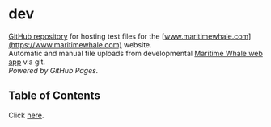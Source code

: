# dev
[GitHub repository](https://github.com/riwhale/dev/) for hosting test files for the [www.maritimewhale.com](https://www.maritimewhale.com) website.
<br/>Automatic and manual file uploads from developmental [Maritime Whale web app](https://github.com/maritime-whale/maritime-whale) via git.
<br/>*Powered by GitHub Pages.*

## Table of Contents
Click [here](https://riwhale.github.io/dev/contents.html).
